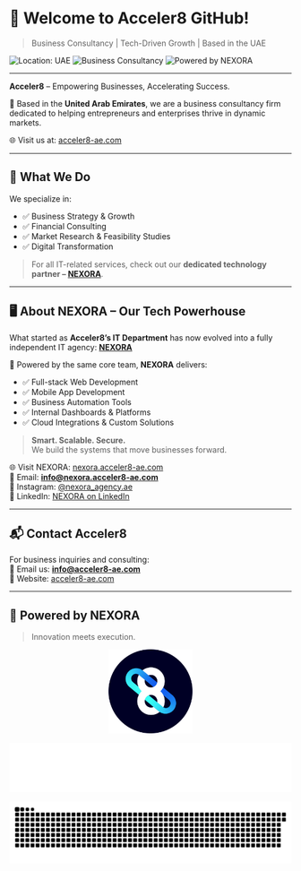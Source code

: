<!-- Keywords: Business Consulting, UAE, Web Development, Mobile Apps, NEXORA, NEXORA IT Agency, Acceler8, Market Research, Digital Transformation, IT Agency, Business Growth -->

# 👋 Welcome to Acceler8 GitHub!

> Business Consultancy | Tech-Driven Growth | Based in the UAE

![Location: UAE](https://img.shields.io/badge/Location-UAE-blue)
![Business Consultancy](https://img.shields.io/badge/Services-Business_Consulting-brightgreen)
![Powered by NEXORA](https://img.shields.io/badge/IT%20Partner-NEXORA-purple)

---

**Acceler8** – Empowering Businesses, Accelerating Success.

🔹 Based in the **United Arab Emirates**, we are a business consultancy firm dedicated to helping entrepreneurs and enterprises thrive in dynamic markets.

🌐 Visit us at: [acceler8-ae.com](https://acceler8-ae.com)

---

## 🚀 What We Do

We specialize in:
- ✅ Business Strategy & Growth  
- ✅ Financial Consulting  
- ✅ Market Research & Feasibility Studies  
- ✅ Digital Transformation  

> For all IT-related services, check out our **dedicated technology partner – [NEXORA](https://nexora.acceler8-ae.com)**.

---

## 🖥️ About NEXORA – Our Tech Powerhouse

What started as **Acceler8’s IT Department** has now evolved into a fully independent IT agency: **[NEXORA](https://nexora.acceler8-ae.com)**

🔧 Powered by the same core team, **NEXORA** delivers:
- ✅ Full-stack Web Development  
- ✅ Mobile App Development  
- ✅ Business Automation Tools  
- ✅ Internal Dashboards & Platforms  
- ✅ Cloud Integrations & Custom Solutions  

> **Smart. Scalable. Secure.**  
We build the systems that move businesses forward.

🌐 Visit NEXORA: [nexora.acceler8-ae.com](https://nexora.acceler8-ae.com)  
📩 Email: **info@nexora.acceler8-ae.com**  
📱 Instagram: [@nexora_agency.ae](https://www.instagram.com/nexora_agency.ae/)  
🔗 LinkedIn: [NEXORA on LinkedIn](https://www.linkedin.com/company/nexora-agency-ae/about/)

---

## 📬 Contact Acceler8

For business inquiries and consulting:  
📧 Email us: **info@acceler8-ae.com**  
🔗 Website: [acceler8-ae.com](https://acceler8-ae.com)

---

## 🧠 Powered by NEXORA

> Innovation meets execution.

<p align="center">
  <a href="https://acceler8-ae.com" target="_blank">
    <img src="/assets/Acceler8-LOGO.svg" width="150px" alt="Powered by Acceler8"/>
  </a>
</p>

<p align="center">
  <a href="https://nexora.acceler8-ae.com" target="_blank">
    <img src="/assets/full-logo-white-resized.png" width="550px" alt="NEXORA IT Agency"/>
  </a>
</p>


<p align="center">
    <a href="#" target="_blank">
  <img src="/assets/github-contribution-grid-snake.svg"/>
        </a>
</p>
